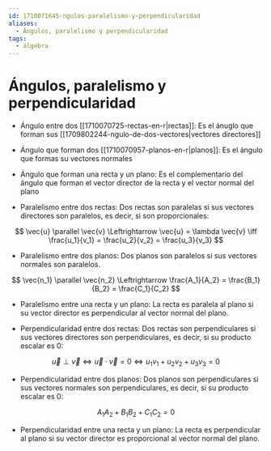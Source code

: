 ```yaml
---
id: 1710071645-ngulos-paralelismo-y-perpendicularidad
aliases:
  - Ángulos, paralelismo y perpendicularidad
tags:
  - álgebra
---
```


# Ángulos, paralelismo y perpendicularidad

- Ángulo entre dos [[1710070725-rectas-en-r|rectas]]: Es el ánuglo que forman sus [[1709802244-ngulo-de-dos-vectores|vectores directores]]

- Ángulo que forman dos [[1710070957-planos-en-r|planos]]: Es el ángulo que formas su vectores normales

- Ángulo que forman una recta y un plano: Es el complementario del ángulo que forman el vector director de la recta y el vector normal del plano

- Paralelismo entre dos rectas: Dos rectas son paralelas si sus vectores directores son paralelos, es decir, si son proporcionales:

$$
\vec{u} \parallel \vec{v} \Leftrightarrow \vec{u} = \lambda \vec{v} \iff \frac{u_1}{v_1} = \frac{u_2}{v_2} = \frac{u_3}{v_3}
$$

- Paralelismo entre dos planos: Dos planos son paralelos si sus vectores normales son paralelos.

$$
\vec{n_1} \parallel \vec{n_2} \Leftrightarrow \frac{A_1}{A_2} = \frac{B_1}{B_2} = \frac{C_1}{C_2}
$$

- Paralelismo entre una recta y un plano: La recta es paralela al plano si su vector director es perpendicular al vector normal del plano.

- Perpendicularidad entre dos rectas: Dos rectas son perpendiculares si sus vectores directores son perpendiculares, es decir, si su producto escalar es 0:

$$
\vec{u} \perp \vec{v} \Leftrightarrow \vec{u} \cdot \vec{v} = 0 \iff u_1v_1 + u_2v_2 + u_3v_3 = 0
$$

- Perpendicularidad entre dos planos: Dos planos son perpendiculares si sus vectores normales son perpendiculares, es decir, si su producto escalar es 0:

$$
A_1A_2 + B_1B_2 + C_1C_2 = 0
$$

- Perpendicularidad entre una recta y un plano: La recta es perpendicular al plano si su vector director es proporcional al vector normal del plano.

